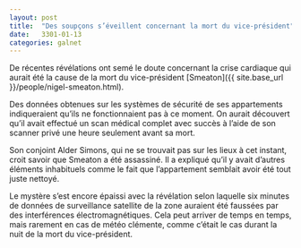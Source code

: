 ```yaml
---
layout: post
title:  "Des soupçons s’éveillent concernant la mort du vice-président"
date:   3301-01-13
categories: galnet
---
```

De récentes révélations ont semé le doute concernant la crise cardiaque qui aurait été la cause de la mort du vice-président [Smeaton]({{ site.base_url }}/people/nigel-smeaton.html).

Des données obtenues sur les systèmes de sécurité de ses appartements indiqueraient qu’ils ne fonctionnaient pas à ce moment. On aurait découvert qu’il avait effectué un scan médical complet avec succès à l’aide de son scanner privé une heure seulement avant sa mort.

Son conjoint Alder Simons, qui ne se trouvait pas sur les lieux à cet instant, croit savoir que Smeaton a été assassiné. Il a expliqué qu’il y avait d’autres éléments inhabituels comme le fait que l’appartement semblait avoir été tout juste nettoyé.

Le mystère s’est encore épaissi avec la révélation selon laquelle six minutes de données de surveillance satellite de la zone auraient été faussées par des interférences électromagnétiques. Cela peut arriver de temps en temps, mais rarement en cas de météo clémente, comme c’était le cas durant la nuit de la mort du vice-président.
